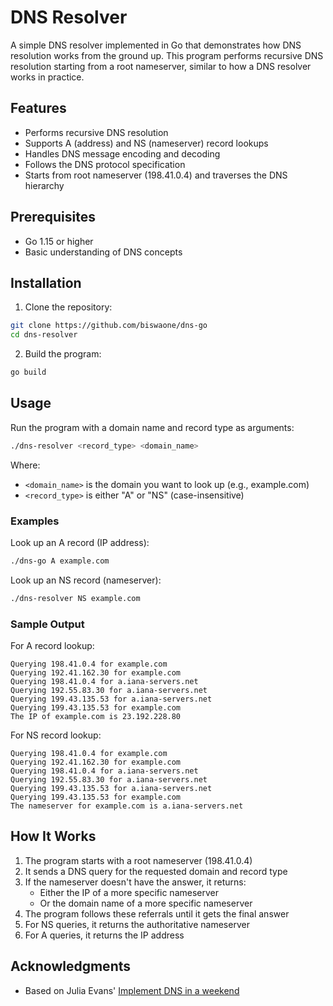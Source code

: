 # DNS Resolver

A simple DNS resolver implemented in Go that demonstrates how DNS resolution works from the ground up. This program performs recursive DNS resolution starting from a root nameserver, similar to how a DNS resolver works in practice.

## Features

- Performs recursive DNS resolution
- Supports A (address) and NS (nameserver) record lookups
- Handles DNS message encoding and decoding
- Follows the DNS protocol specification
- Starts from root nameserver (198.41.0.4) and traverses the DNS hierarchy

## Prerequisites

- Go 1.15 or higher
- Basic understanding of DNS concepts

## Installation

1. Clone the repository:
```bash
git clone https://github.com/biswaone/dns-go
cd dns-resolver
```

2. Build the program:
```bash
go build
```

## Usage

Run the program with a domain name and record type as arguments:

```bash
./dns-resolver <record_type> <domain_name> 
```

Where:
- `<domain_name>` is the domain you want to look up (e.g., example.com)
- `<record_type>` is either "A" or "NS" (case-insensitive)

### Examples

Look up an A record (IP address):
```bash
./dns-go A example.com 
```

Look up an NS record (nameserver):
```bash
./dns-resolver NS example.com 
```

### Sample Output

For A record lookup:
```
Querying 198.41.0.4 for example.com
Querying 192.41.162.30 for example.com
Querying 198.41.0.4 for a.iana-servers.net
Querying 192.55.83.30 for a.iana-servers.net
Querying 199.43.135.53 for a.iana-servers.net
Querying 199.43.135.53 for example.com
The IP of example.com is 23.192.228.80
```

For NS record lookup:
```
Querying 198.41.0.4 for example.com
Querying 192.41.162.30 for example.com
Querying 198.41.0.4 for a.iana-servers.net
Querying 192.55.83.30 for a.iana-servers.net
Querying 199.43.135.53 for a.iana-servers.net
Querying 199.43.135.53 for example.com
The nameserver for example.com is a.iana-servers.net
```

## How It Works

1. The program starts with a root nameserver (198.41.0.4)
2. It sends a DNS query for the requested domain and record type
3. If the nameserver doesn't have the answer, it returns:
   - Either the IP of a more specific nameserver
   - Or the domain name of a more specific nameserver
4. The program follows these referrals until it gets the final answer
5. For NS queries, it returns the authoritative nameserver
6. For A queries, it returns the IP address

## Acknowledgments

- Based on Julia Evans' [Implement DNS in a weekend](https://implement-dns.wizardzines.com/) 
